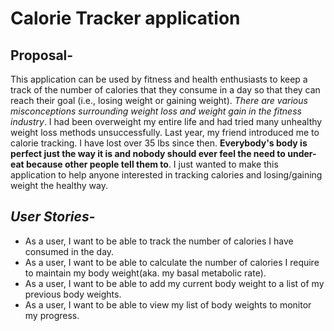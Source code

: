 # **Calorie Tracker application**

## **Proposal**-
This application can be used by fitness and health enthusiasts to keep a track of the number of
calories that they consume in a day so that they can reach their goal (i.e., losing weight or gaining weight).
*There are various misconceptions surrounding weight loss and weight gain in the fitness industry*. I had been 
overweight my entire life and had tried many unhealthy weight loss methods unsuccessfully. Last year, my friend
introduced me to calorie tracking. I have lost over 35 lbs since then. **Everybody's body is perfect just the way
it is and nobody should ever feel the need to under-eat because other people tell them to**. I just wanted to make
this application to help anyone interested in tracking calories and losing/gaining weight the healthy way.

## *User Stories*-
- As a user, I want to be able to track the number of calories I have consumed in the day.
- As a user, I want to be able to calculate the number of calories I require to maintain my body weight(aka. my basal metabolic rate).
- As a user, I want to be able to add my current body weight to a list of my previous body weights.
- As a user, I want to be able to view my list of body weights to monitor my progress.

